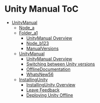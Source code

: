 Unity Manual ToC
================
 - [UnityManual]()
	 - [Node_a](Nodea.md)
	 - [Folder_a1]()
		 - [UnityManual Overview](UnityManual.md)
		 - [Node_b123](Nodeb.md)
		 - [ManualVersions](ManualVersions.md)
	 - [UnityManual]()
		 - [UnityManual Overview](UnityManual_1.md)
		 - [Switching between Unity versions](SwitchingDocumentationVersions.md)
		 - [OfflineDocumentation](OfflineDocumentation.md)
		 - [WhatsNew56](WhatsNew56.md)
	 - [InstallingUnity]()
		 - [InstallingUnity Overview](InstallingUnity.md)
		 - [Leave Feedback](LeaveFeedback.md)
		 - [Deploying Unity Offline](DeployingUnityOffline.md)

